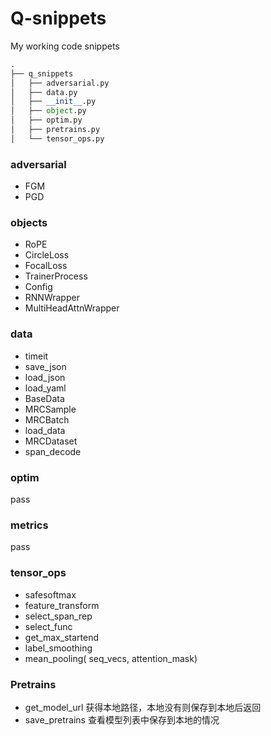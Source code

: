 # Q-snippets

My working code snippets

```python
.
├── q_snippets
│   ├── adversarial.py
│   ├── data.py
│   ├── __init__.py
│   ├── object.py
│   ├── optim.py
│   ├── pretrains.py
│   └── tensor_ops.py
```

### adversarial

- FGM
- PGD

### objects

- RoPE
- CircleLoss
- FocalLoss
- TrainerProcess
- Config
- RNNWrapper
- MultiHeadAttnWrapper

### data

- timeit
- save_json
- load_json
- load_yaml
- BaseData
- MRCSample
- MRCBatch
- load_data
- MRCDataset
- span_decode

### optim

pass

### metrics

pass

### tensor_ops

- safesoftmax
- feature_transform
- select_span_rep
- select_func
- get_max_startend
- label_smoothing
- mean_pooling( seq_vecs, attention_mask)

### Pretrains

- get_model_url     获得本地路径，本地没有则保存到本地后返回
- save_pretrains    查看模型列表中保存到本地的情况
